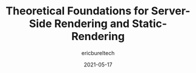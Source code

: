 ---
author: ericbureltech
date: 2021-05-17
permalink: false
publisher: lbke_fr
tags:
  - studies
  - rendering
target_url: https://htmlpreview.github.io/?https://github.com/lbke/ssr-theory/blob/main/readme.html
title: Theoretical Foundations for Server-Side Rendering and Static-Rendering
---